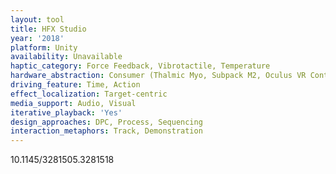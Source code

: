```yaml
---
layout: tool
title: HFX Studio
year: '2018'
platform: Unity
availability: Unavailable
haptic_category: Force Feedback, Vibrotactile, Temperature
hardware_abstraction: Consumer (Thalmic Myo, Subpack M2, Oculus VR Controller, Dyson Pure Cool Link)
driving_feature: Time, Action
effect_localization: Target-centric
media_support: Audio, Visual
iterative_playback: 'Yes'
design_approaches: DPC, Process, Sequencing
interaction_metaphors: Track, Demonstration
---
```

10.1145/3281505.3281518